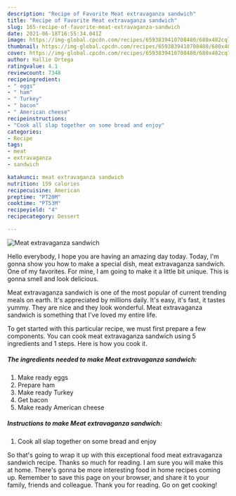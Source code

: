 ```yaml
---
description: "Recipe of Favorite Meat extravaganza sandwich"
title: "Recipe of Favorite Meat extravaganza sandwich"
slug: 165-recipe-of-favorite-meat-extravaganza-sandwich
date: 2021-06-18T16:55:34.041Z
image: https://img-global.cpcdn.com/recipes/6593839410708480/680x482cq70/meat-extravaganza-sandwich-recipe-main-photo.jpg
thumbnail: https://img-global.cpcdn.com/recipes/6593839410708480/680x482cq70/meat-extravaganza-sandwich-recipe-main-photo.jpg
cover: https://img-global.cpcdn.com/recipes/6593839410708480/680x482cq70/meat-extravaganza-sandwich-recipe-main-photo.jpg
author: Hallie Ortega
ratingvalue: 4.1
reviewcount: 7348
recipeingredient:
- " eggs"
- " ham"
- " Turkey"
- " bacon"
- " American cheese"
recipeinstructions:
- "Cook all slap together on some bread and enjoy"
categories:
- Recipe
tags:
- meat
- extravaganza
- sandwich

katakunci: meat extravaganza sandwich 
nutrition: 159 calories
recipecuisine: American
preptime: "PT20M"
cooktime: "PT53M"
recipeyield: "4"
recipecategory: Dessert

---
```



![Meat extravaganza sandwich](https://img-global.cpcdn.com/recipes/6593839410708480/680x482cq70/meat-extravaganza-sandwich-recipe-main-photo.jpg)

Hello everybody, I hope you are having an amazing day today. Today, I'm gonna show you how to make a special dish, meat extravaganza sandwich. One of my favorites. For mine, I am going to make it a little bit unique. This is gonna smell and look delicious.

Meat extravaganza sandwich is one of the most popular of current trending meals on earth. It's appreciated by millions daily. It's easy, it's fast, it tastes yummy. They are nice and they look wonderful. Meat extravaganza sandwich is something that I've loved my entire life.




To get started with this particular recipe, we must first prepare a few components. You can cook meat extravaganza sandwich using 5 ingredients and 1 steps. Here is how you cook it.

<!--inarticleads1-->

##### The ingredients needed to make Meat extravaganza sandwich:

1. Make ready  eggs
1. Prepare  ham
1. Make ready  Turkey
1. Get  bacon
1. Make ready  American cheese




<!--inarticleads2-->

##### Instructions to make Meat extravaganza sandwich:

1. Cook all slap together on some bread and enjoy




So that's going to wrap it up with this exceptional food meat extravaganza sandwich recipe. Thanks so much for reading. I am sure you will make this at home. There's gonna be more interesting food in home recipes coming up. Remember to save this page on your browser, and share it to your family, friends and colleague. Thank you for reading. Go on get cooking!
